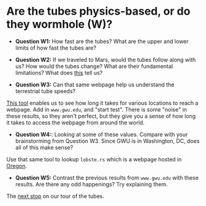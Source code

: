 # Are the tubes physics-based, or do they wormhole (W)?

- **Question W1:** How fast are the tubes?
	What are the upper and lower limits of how fast the tubes are?

- **Question W2:** If we traveled to Mars, would the tubes follow along with us?
	How would the tubes change?
	What are their fundamental limitations?
	What does [this](https://www.wolframalpha.com/input/?i=distance+travel+time+to+mars+from+earth) tell us?

- **Question W3:** Can that same webpage help us understand the terrestrial tube speeds?

[This tool](https://www.uptrends.com/tools/cdn-performance-check) enables us to see how long it takes for various locations to reach a webpage.
Add in `www.gwu.edu`, and "start test".
There is some "noise" in these results, so they aren't perfect, but they give you a sense of how long it takes to access the webpage from around the world.

- **Question W4:**: Looking at some of these values.
	Compare with your brainstorming from Question W3.
	Since GWU is in Washington, DC, does all of this make sense?

Use that same tool to lookup `lobste.rs` which is a webpage hosted in [Oregon](https://www.wolframalpha.com/input/?i=ip+for+lobste.rs).

- **Question W5:** Contrast the previous results from `www.gwu.edu` with these results.
	Are there any odd happenings?
	Try explaining them.

The [next stop](./c.md) on our tour of the tubes.
